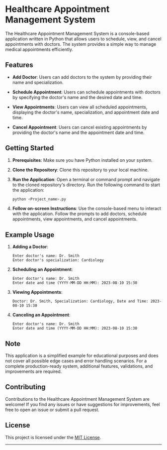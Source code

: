 
# Healthcare Appointment Management System

The Healthcare Appointment Management System is a console-based application written in Python that allows users to schedule, view, and cancel appointments with doctors. The system provides a simple way to manage medical appointments efficiently.

## Features

- **Add Doctor**: Users can add doctors to the system by providing their name and specialization.

- **Schedule Appointment**: Users can schedule appointments with doctors by specifying the doctor's name and the desired date and time.

- **View Appointments**: Users can view all scheduled appointments, displaying the doctor's name, specialization, and appointment date and time.

- **Cancel Appointment**: Users can cancel existing appointments by providing the doctor's name and the appointment date and time.

## Getting Started

1. **Prerequisites**: Make sure you have Python installed on your system.

2. **Clone the Repository**: Clone this repository to your local machine.

3. **Run the Application**: Open a terminal or command prompt and navigate to the cloned repository's directory. Run the following command to start the application:

   ```bash
   python <Project_name>.py
   ```

4. **Follow on-screen Instructions**: Use the console-based menu to interact with the application. Follow the prompts to add doctors, schedule appointments, view appointments, and cancel appointments.

## Example Usage

1. **Adding a Doctor**:

   ```
   Enter doctor's name: Dr. Smith
   Enter doctor's specialization: Cardiology
   ```

2. **Scheduling an Appointment**:

   ```
   Enter doctor's name: Dr. Smith
   Enter date and time (YYYY-MM-DD HH:MM): 2023-08-10 15:30
   ```

3. **Viewing Appointments**:

   ```
   Doctor: Dr. Smith, Specialization: Cardiology, Date and Time: 2023-08-10 15:30
   ```

4. **Canceling an Appointment**:

   ```
   Enter doctor's name: Dr. Smith
   Enter date and time (YYYY-MM-DD HH:MM): 2023-08-10 15:30
   ```

## Note

This application is a simplified example for educational purposes and does not cover all possible edge cases and error handling scenarios. For a complete production-ready system, additional features, validations, and improvements are required.

## Contributing

Contributions to the Healthcare Appointment Management System are welcome! If you find any issues or have suggestions for improvements, feel free to open an issue or submit a pull request.

## License

This project is licensed under the [MIT License](LICENSE).

---

